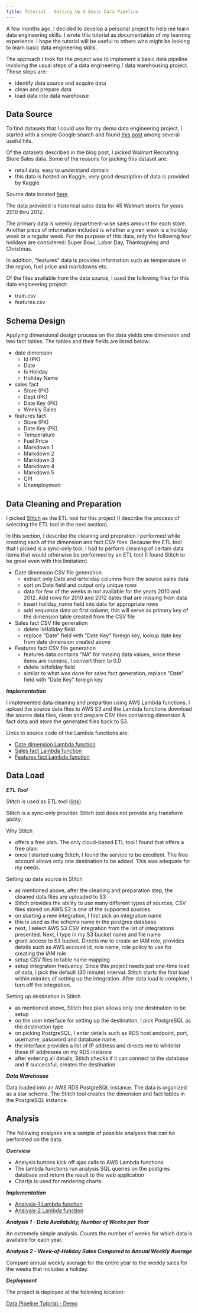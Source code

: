 ```yaml
---
title: Tutorial - Setting Up A Basic Data Pipeline
---
```


A few months ago, I decided to develop a personal project to help me learn
data engineering skills. I wrote this tutorial as documentation of my learning
experience. I hope the tutorial will be useful to others who might be looking
to learn basic data engineering skills.

The approach I took for the project was to implement a basic data pipeline
involving the usual steps of a data engineering / data warehousing project.
These steps are:
- identify data source and acquire data
- clean and prepare data
- load data into data warehouse


## Data Source

To find datasets that I could use for my demo data engineering project,
I started with a simple Google search and found
[this post](https://www.springboard.com/blog/free-public-data-sets-data-science-project/)
among several useful hits.

Of the datasets described in the blog post, I picked Walmart Recruiting Store Sales data.
Some of the reasons for picking this dataset are:
- retail data, easy to understand domain
- this data is hosted on Kaggle, very good description of data is provided by Kaggle

Source data located [here](https://www.kaggle.com/c/walmart-recruiting-store-sales-forecasting).

The data provided is historical sales data for 45 Walmart stores for years
2010 thru 2012.

The primary data is weekly department-wise sales amount for each store.
Another piece of information included is whether a given week is a holiday
week or a regular week. For the purpose of this data, only the following four
holidays are considered: Super Bowl, Labor Day, Thanksgiving and
Christmas.

In addition, "features" data is provides information such as temperature
in the region, fuel price and markdowns etc.

Of the files available from the data source, I used the following files for this
data engineering project:

- train.csv
- features.csv

## Schema Design

Applying dimensional design process on the data yields one dimension
and two fact tables. The tables and their fields are listed below:

- date dimension
  - Id (PK)
  - Date
  - Is Holiday
  - Holiday Name
- sales fact
  - Store (PK)
  - Dept (PK)
  - Date Key (PK)
  - Weekly Sales
- features fact
  - Store (PK)
  - Date Key (PK)
  - Temperature
  - Fuel Price
  - Markdown 1
  - Markdown 2
  - Markdown 3
  - Markdown 4
  - Markdown 5
  - CPI
  - Unemployment


## Data Cleaning and Preparation

I picked [Stitch](https://www.stitchdata.com/) as the ETL tool for
this project (I describe the process of selecting the ETL tool
in the next section).

In this section, I describe the cleaning and prepration I performed while
creating each of the dimension and fact CSV files. Because the ETL tool that
I picked is a sync-only tool, I had to perform cleaning of certain data
items that would otherwise be performed by an ETL tool (I found Stitch to
be great even with this limitation).

- Date dimension CSV file generation
  - extract only Date and isHoliday columns from the source sales data
  - sort on Date field and output only unique rows
  - data for few of the weeks in not available for the years 2010 and 2012. Add rows for 2010 and 2012 dates that are missing from data
  - insert holiday_name field into data for appropriate rows
  - add sequence data as first column, this will serve as primary key of the dimension table created from the CSV file
- Sales fact CSV file generation
  - delete IsHoliday field
  - replace "Date" field with "Date Key" foreign key, lookup date key from date dimension created above
- Features fact CSV file generation
  - features data contains "NA" for missing data values, since these items are numeric, I convert them to 0.0
  - delete IsHoliday field
  - similar to what was done for sales fact generation, replace "Date" field with "Date Key" foreign key

_**Implementation**_

I implemented data cleaning and prepartion using AWS Lambda functions. I
upload the source data files to AWS S3 and the Lambda functions download
the source data files, clean and prepare CSV files containing dimension
& fact data and store the generated files back to S3.


Links to source code of the Lambda functions are:

- [Date dimension Lambda function](https://github.com/vedala/dataeng_wm/blob/master/lambda/prepare_datedim.sh)
- [Sales fact Lambda function](https://github.com/vedala/dataeng_wm/blob/master/lambda/prepare_salesfact.sh)
- [Features fact Lambda function](https://github.com/vedala/dataeng_wm/blob/master/lambda/prepare_featuresfact.sh)



## Data Load

_**ETL Tool**_

Stitch is used as ETL tool ([link](https://www.stitchdata.com/)).


Stitch is a sync-only provider. Stitch tool does not provide any
transform ability.

Why Stitch

  - offers a free plan. The only cloud-based ETL tool I found that offers a free plan.
  - once I started using Stitch, I found the service to be excellent.  The free account allows only one destination to be added. This was adequate for my needs.

Setting up data source in Stitch
  - as mentioned above, after the cleaning and preparation step, the cleaned data files are uploaded to S3
  - Stitch provides the ability to use many different types of sources, CSV files stored on AWS S3 is one of the supported sources.
  - on starting a new integration, I first pick an integration name
  - this is used as the schema name in the postgres database
  - next, I select AWS S3 CSV integration from the list of integrations presented. Next, I type in my S3 bucket name and file name
  - grant access to S3 bucket. Directs me to create an IAM role, provides details such as AWS account id, role name, role policy to use for creating the IAM role
  - setup CSV files to table name mapping
  - setup integration frequency. Since this project needs just one-time load of data, I pick the default (30 minute) interval. Stitch starts the first load within minutes of setting up the integration. After data load is complete, I turn off the integration.

Setting up destination in Stitch

  - as mentioned above, Stitch free plan allows only one destination to be setup
  - on the user interface for setting up the destination, I pick PostgreSQL as the destination type
  - on picking PostgreSQL, I enter details such as RDS host endpoint, port, username, password and database name
  - the interface provides a list of IP address and directs me to whitelist these IP addresses on my RDS instance
  - after entering all details, Stitch checks if it can connect to the database and if successful, creates the destination


_**Data Warehouse**_

Data loaded into an AWS RDS PostgreSQL instance. The data is organized
as a star schema. The Stitch tool creates the dimension and fact tables
in the PostgreSQL instance.


## Analysis

The following analyses are a sample of possible analyses that can be
performed on the data.

_**Overview**_

  - Analysis buttons kick off ajax calls to AWS Lambda functions
  - The lambda functions run analysis SQL queries on the postgres database and return the result to the web application
  - Chartjs is used for rendering charts

_**Implementation**_

  - [Analysis-1 Lambda function](https://github.com/vedala/dataeng_wm/blob/master/lambda/analysis501.py)
  - [Analysis-2 Lambda function](https://github.com/vedala/dataeng_wm/blob/master/lambda/analysis502.py)


_**Analysis 1 - Data Availability, Number of Weeks per Year**_

An extremely simple analysis. Counts the number of weeks for which
data is available for each year.


_**Analysis 2 - Week-of-Holiday Sales Compared to Annual Weekly Average**_

Compare annual weekly average for the entire year to the weekly sales for the
weeks that includes a holiday.

_**Deployment**_

The project is deployed at the following location:

[Data Pipeline Tutorial - Demo](http://dataeng-walmart.s3-website-us-east-1.amazonaws.com/)
